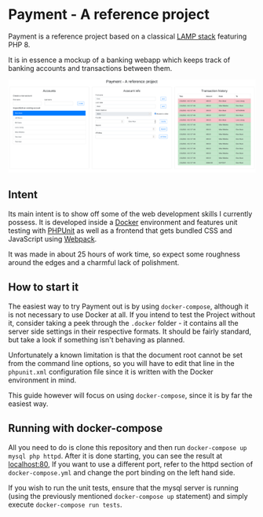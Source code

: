 # Payment - A reference project

Payment is a reference project based on a classical [LAMP stack](https://en.wikipedia.org/wiki/LAMP_%28software_bundle%29) featuring PHP 8.

It is in essence a mockup of a banking webapp which keeps track of banking accounts and transactions between them.

![Screenshot](https://raw.githubusercontent.com/BennetBr/Payment/main/doc/payment.png)

## Intent

Its main intent is to show off some of the web development skills I currently possess. It is developed inside a [Docker](https://www.docker.com) environment and features unit testing with [PHPUnit](https://phpunit.de/) as well as a frontend that gets bundled CSS and JavaScript using [Webpack](https://webpack.js.org/).

It was made in about 25 hours of work time, so expect some roughness around the edges and a charmful lack of polishment.

## How to start it

The easiest way to try Payment out is by using `docker-compose`, although it is not necessary to use Docker at all. If you intend to test the Project without it, consider taking a peek through the `.docker` folder - it contains all the server side settings in their respective formats. It should be fairly standard, but take a look if something isn't behaving as planned.

Unfortunately a known limitation is that the document root cannot be set from the command line options, so you will have to edit that line in the `phpunit.xml` configuration file since it is written with the Docker environment in mind.

This guide however will focus on using `docker-compose`, since it is by far the easiest way.

## Running with docker-compose

All you need to do is clone this repository and then run `docker-compose up mysql php httpd`. After it is done starting, you can see the result at [localhost:80](http://localhost:80), If you want to use a different port, refer to the httpd section of `docker-compose.yml` and change the port binding on the left hand side.

If you wish to run the unit tests, ensure that the mysql server is running (using the previously mentioned `docker-compose up` statement) and simply execute `docker-compose run tests`.